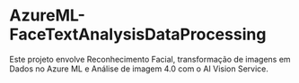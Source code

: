 # AzureML-FaceTextAnalysisDataProcessing
Este projeto envolve Reconhecimento Facial, transformação de imagens em Dados no Azure ML e Análise de imagem 4.0 com o AI Vision Service.
